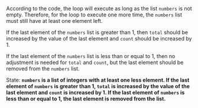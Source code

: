 According to the code, the loop will execute as long as the list `numbers` is not empty. Therefore, for the loop to execute one more time, the `numbers` list must still have at least one element left.

If the last element of the `numbers` list is greater than 1, then `total` should be increased by the value of the last element and `count` should be increased by 1.

If the last element of the `numbers` list is less than or equal to 1, then no adjustment is needed for `total` and `count`, but the last element should be removed from the `numbers` list.

State: **`numbers` is a list of integers with at least one less element. If the last element of `numbers` is greater than 1, `total` is increased by the value of the last element and `count` is increased by 1. If the last element of `numbers` is less than or equal to 1, the last element is removed from the list.**